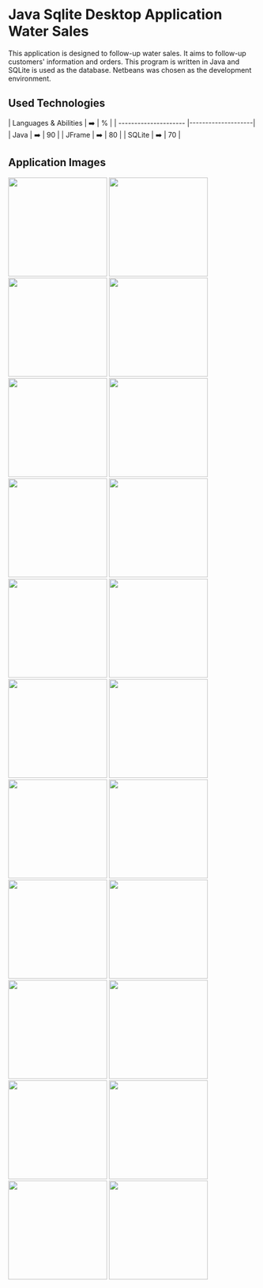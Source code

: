 # Java Sqlite Desktop Application Water Sales

<p>
  This application is designed to follow-up water sales. It aims to follow-up customers' information and orders. This program is written in Java and SQLite is used as the database. Netbeans was chosen as the development environment.
<p>

## Used Technologies

| Languages & Abilities | :arrow_right: | % |
| --------------------- |--------------------|
|        Java           | :arrow_right: | 90 |
|       JFrame          | :arrow_right: | 80 |
|       SQLite          | :arrow_right: | 70 |

## Application Images
<p>
<a href="https://github.com/mertdumanlicse/Java-Sqlite-Desktop-Application-Water-Sales/blob/main/images/1.jpg" target="_blank">
<img src="https://github.com/mertdumanlicse/Java-Sqlite-Desktop-Application-Water-Sales/blob/main/images/1.jpg" width="200" style="max-width:100%;"></a>
  
  <a href="https://github.com/mertdumanlicse/Java-Sqlite-Desktop-Application-Water-Sales/blob/main/images/2.jpg" target="_blank">
<img src="https://github.com/mertdumanlicse/Java-Sqlite-Desktop-Application-Water-Sales/blob/main/images/2.jpg" width="200" style="max-width:100%;"></a>
  
  <a href="https://github.com/mertdumanlicse/Java-Sqlite-Desktop-Application-Water-Sales/blob/main/images/3.jpg" target="_blank">
<img src="https://github.com/mertdumanlicse/Java-Sqlite-Desktop-Application-Water-Sales/blob/main/images/3.jpg" width="200" style="max-width:100%;"></a>
  
  <a href="https://github.com/mertdumanlicse/Java-Sqlite-Desktop-Application-Water-Sales/blob/main/images/4.jpg" target="_blank">
<img src="https://github.com/mertdumanlicse/Java-Sqlite-Desktop-Application-Water-Sales/blob/main/images/4.jpg" width="200" style="max-width:100%;"></a>
  
  <a href="https://github.com/mertdumanlicse/Java-Sqlite-Desktop-Application-Water-Sales/blob/main/images/5.jpg" target="_blank">
<img src="https://github.com/mertdumanlicse/Java-Sqlite-Desktop-Application-Water-Sales/blob/main/images/5.jpg" width="200" style="max-width:100%;"></a>
  
  <a href="https://github.com/mertdumanlicse/Java-Sqlite-Desktop-Application-Water-Sales/blob/main/images/6.jpg" target="_blank">
<img src="https://github.com/mertdumanlicse/Java-Sqlite-Desktop-Application-Water-Sales/blob/main/images/6.jpg" width="200" style="max-width:100%;"></a>
  
  <a href="https://github.com/mertdumanlicse/Java-Sqlite-Desktop-Application-Water-Sales/blob/main/images/7.jpg" target="_blank">
<img src="https://github.com/mertdumanlicse/Java-Sqlite-Desktop-Application-Water-Sales/blob/main/images/7.jpg" width="200" style="max-width:100%;"></a>
  
  <a href="https://github.com/mertdumanlicse/Java-Sqlite-Desktop-Application-Water-Sales/blob/main/images/8.jpg" target="_blank">
<img src="https://github.com/mertdumanlicse/Java-Sqlite-Desktop-Application-Water-Sales/blob/main/images/8.jpg" width="200" style="max-width:100%;"></a>
  
  <a href="https://github.com/mertdumanlicse/Java-Sqlite-Desktop-Application-Water-Sales/blob/main/images/9.jpg" target="_blank">
<img src="https://github.com/mertdumanlicse/Java-Sqlite-Desktop-Application-Water-Sales/blob/main/images/9.jpg" width="200" style="max-width:100%;"></a>
  
  <a href="https://github.com/mertdumanlicse/Java-Sqlite-Desktop-Application-Water-Sales/blob/main/images/10.jpg" target="_blank">
<img src="https://github.com/mertdumanlicse/Java-Sqlite-Desktop-Application-Water-Sales/blob/main/images/10.jpg" width="200" style="max-width:100%;"></a>
  
  <a href="https://github.com/mertdumanlicse/Java-Sqlite-Desktop-Application-Water-Sales/blob/main/images/11.jpg" target="_blank">
<img src="https://github.com/mertdumanlicse/Java-Sqlite-Desktop-Application-Water-Sales/blob/main/images/11.jpg" width="200" style="max-width:100%;"></a>
  
  <a href="https://github.com/mertdumanlicse/Java-Sqlite-Desktop-Application-Water-Sales/blob/main/images/12.jpg" target="_blank">
<img src="https://github.com/mertdumanlicse/Java-Sqlite-Desktop-Application-Water-Sales/blob/main/images/12.jpg" width="200" style="max-width:100%;"></a>
  
  <a href="https://github.com/mertdumanlicse/Java-Sqlite-Desktop-Application-Water-Sales/blob/main/images/13.jpg" target="_blank">
<img src="https://github.com/mertdumanlicse/Java-Sqlite-Desktop-Application-Water-Sales/blob/main/images/13.jpg" width="200" style="max-width:100%;"></a>
  
  <a href="https://github.com/mertdumanlicse/Java-Sqlite-Desktop-Application-Water-Sales/blob/main/images/14.jpg" target="_blank">
<img src="https://github.com/mertdumanlicse/Java-Sqlite-Desktop-Application-Water-Sales/blob/main/images/14.jpg" width="200" style="max-width:100%;"></a>
  
  <a href="https://github.com/mertdumanlicse/Java-Sqlite-Desktop-Application-Water-Sales/blob/main/images/15.jpg" target="_blank">
<img src="https://github.com/mertdumanlicse/Java-Sqlite-Desktop-Application-Water-Sales/blob/main/images/15.jpg" width="200" style="max-width:100%;"></a>
  
  <a href="https://github.com/mertdumanlicse/Java-Sqlite-Desktop-Application-Water-Sales/blob/main/images/16.jpg" target="_blank">
<img src="https://github.com/mertdumanlicse/Java-Sqlite-Desktop-Application-Water-Sales/blob/main/images/16.jpg" width="200" style="max-width:100%;"></a>
  
  <a href="https://github.com/mertdumanlicse/Java-Sqlite-Desktop-Application-Water-Sales/blob/main/images/17.jpg" target="_blank">
<img src="https://github.com/mertdumanlicse/Java-Sqlite-Desktop-Application-Water-Sales/blob/main/images/17.jpg" width="200" style="max-width:100%;"></a>
  
  <a href="https://github.com/mertdumanlicse/Java-Sqlite-Desktop-Application-Water-Sales/blob/main/images/18.jpg" target="_blank">
<img src="https://github.com/mertdumanlicse/Java-Sqlite-Desktop-Application-Water-Sales/blob/main/images/18.jpg" width="200" style="max-width:100%;"></a>
  
  <a href="https://github.com/mertdumanlicse/Java-Sqlite-Desktop-Application-Water-Sales/blob/main/images/19.jpg" target="_blank">
<img src="https://github.com/mertdumanlicse/Java-Sqlite-Desktop-Application-Water-Sales/blob/main/images/19.jpg" width="200" style="max-width:100%;"></a>
  
  <a href="https://github.com/mertdumanlicse/Java-Sqlite-Desktop-Application-Water-Sales/blob/main/images/20.jpg" target="_blank">
<img src="https://github.com/mertdumanlicse/Java-Sqlite-Desktop-Application-Water-Sales/blob/main/images/20.jpg" width="200" style="max-width:100%;"></a>
  
  <a href="https://github.com/mertdumanlicse/Java-Sqlite-Desktop-Application-Water-Sales/blob/main/images/21.jpg" target="_blank">
<img src="https://github.com/mertdumanlicse/Java-Sqlite-Desktop-Application-Water-Sales/blob/main/images/21.jpg" width="200" style="max-width:100%;"></a>
  
  <a href="https://github.com/mertdumanlicse/Java-Sqlite-Desktop-Application-Water-Sales/blob/main/images/22.jpg" target="_blank">
<img src="https://github.com/mertdumanlicse/Java-Sqlite-Desktop-Application-Water-Sales/blob/main/images/22.jpg" width="200" style="max-width:100%;"></a>
  
  <p>
